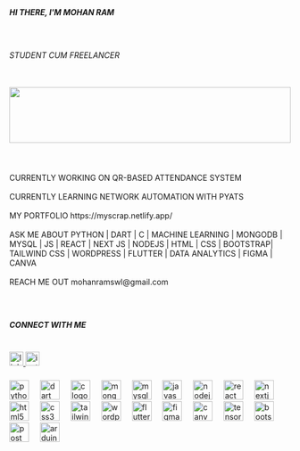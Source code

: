 <br clear="both">

<h5 align="left">HI THERE, I'M MOHAN RAM</h5>

###

<br clear="both">

<h6 align="left">STUDENT CUM FREELANCER</h6>

###

<br clear="both">


  <img height ="100vh"  width = "100%" src="https://i.pinimg.com/564x/66/09/7f/66097fb5b2684e1606c2fd986f165bf0.jpg"  />


###

<br clear="both">

<p align="left">CURRENTLY WORKING ON QR-BASED ATTENDANCE SYSTEM<br><br>CURRENTLY LEARNING NETWORK AUTOMATION WITH PYATS<br><br>MY PORTFOLIO https://myscrap.netlify.app/<br><br>ASK ME ABOUT PYTHON | DART | C | MACHINE LEARNING | MONGODB | MYSQL | JS | REACT | NEXT JS | NODEJS | HTML | CSS | BOOTSTRAP| TAILWIND CSS | WORDPRESS | FLUTTER | DATA ANALYTICS | FIGMA | CANVA<br><br>REACH ME OUT mohanramswl@gmail.com</p>

###

<br clear="both">

<h5 align="left">CONNECT WITH ME</h5>

###

<br clear="both">

<div align="left">
  <a href="https://linkedin.com/in/https://www.linkedin.com/in/mohan-ram-s-3955a4215/" target="_blank">
    <img src="https://img.shields.io/static/v1?message=LinkedIn&logo=linkedin&label=&color=0077B5&logoColor=white&labelColor=&style=for-the-badge" height="25" alt="linkedin logo"  />
  </a>
  <a href="https://instagram.com/__.mohanram.__" target="_blank">
    <img src="https://img.shields.io/static/v1?message=Instagram&logo=instagram&label=&color=E4405F&logoColor=white&labelColor=&style=for-the-badge" height="25" alt="instagram logo"  />
  </a>
</div>

###

<div align="left">
  <img src="https://cdn.jsdelivr.net/gh/devicons/devicon/icons/python/python-original.svg" height="35" alt="python logo"  />
  <img width="12" />
  <img src="https://cdn.jsdelivr.net/gh/devicons/devicon/icons/dart/dart-original.svg" height="35" alt="dart logo"  />
  <img width="12" />
  <img src="https://skillicons.dev/icons?i=c" height="35" alt="c logo"  />
  <img width="12" />
  <img src="https://cdn.jsdelivr.net/gh/devicons/devicon/icons/mongodb/mongodb-original.svg" height="35" alt="mongodb logo"  />
  <img width="12" />
  <img src="https://skillicons.dev/icons?i=mysql" height="35" alt="mysql logo"  />
  <img width="12" />
  <img src="https://cdn.jsdelivr.net/gh/devicons/devicon/icons/javascript/javascript-original.svg" height="35" alt="javascript logo"  />
  <img width="12" />
  <img src="https://cdn.jsdelivr.net/gh/devicons/devicon/icons/nodejs/nodejs-original.svg" height="35" alt="nodejs logo"  />
  <img width="12" />
  <img src="https://cdn.jsdelivr.net/gh/devicons/devicon/icons/react/react-original.svg" height="35" alt="react logo"  />
  <img width="12" />
  <img src="https://skillicons.dev/icons?i=nextjs" height="35" alt="nextjs logo"  />
  <img width="12" />
  <img src="https://cdn.simpleicons.org/html5/E34F26" height="35" alt="html5 logo"  />
  <img width="12" />
  <img src="https://cdn.simpleicons.org/css3/1572B6" height="35" alt="css3 logo"  />
  <img width="12" />
  <img src="https://cdn.simpleicons.org/tailwindcss/06B6D4" height="35" alt="tailwindcss logo"  />
  <img width="12" />
  <img src="https://cdn.simpleicons.org/wordpress/21759B" height="35" alt="wordpress logo"  />
  <img width="12" />
  <img src="https://cdn.simpleicons.org/flutter/02569B" height="35" alt="flutter logo"  />
  <img width="12" />
  <img src="https://cdn.simpleicons.org/figma/F24E1E" height="35" alt="figma logo"  />
  <img width="12" />
  <img src="https://cdn.simpleicons.org/canva/00C4CC" height="35" alt="canva logo"  />
  <img width="12" />
  <img src="https://cdn.simpleicons.org/tensorflow/FF6F00" height="35" alt="tensorflow logo"  />
  <img width="12" />
  <img src="https://skillicons.dev/icons?i=bootstrap" height="35" alt="bootstrap logo"  />
  <img width="12" />
  <img src="https://skillicons.dev/icons?i=postman" height="35" alt="postman logo"  />
  <img width="12" />
  <img src="https://cdn.simpleicons.org/arduino/00979D" height="35" alt="arduino logo"  />
</div>

###
